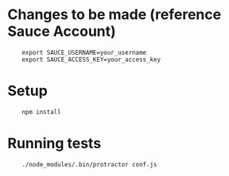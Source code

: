 # Changes to be made (reference Sauce Account)
```
	export SAUCE_USERNAME=your_username
	export SAUCE_ACCESS_KEY=your_access_key
```

# Setup
```
	npm install
```

# Running tests
```
	./node_modules/.bin/protractor conf.js
```
